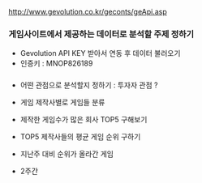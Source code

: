 http://www.gevolution.co.kr/geconts/geApi.asp
### 게임사이트에서 제공하는 데이터로 분석할 주제 정하기
- Gevolution API KEY 받아서 연동 후 데이터 불러오기
- 인증키 : MNOP826189

###
- 어떤 관점으로 분석할지 정하기 : 투자자 관점 ?
- 게임 제작사별로 게임들 분류
- 제작한 게임수가 많은 회사 TOP5 구해보기
- TOP5 제작사들의 평균 게임 순위 구하기

- 지난주 대비 순위가 올라간 게임

- 2주간 
